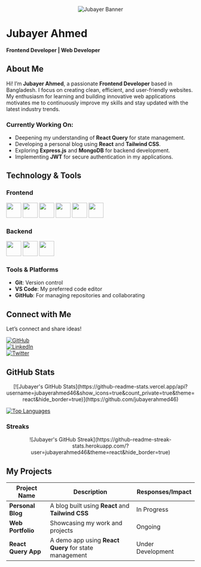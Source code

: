 <p align="center">
  <img src="https://i.ibb.co.com/bgnh4BY7/Hello-I-m-Jubayer-4.png" alt="Jubayer Banner"/>
</p>

# Jubayer Ahmed  
**Frontend Developer | Web Developer**  

## About Me  
Hi! I’m **Jubayer Ahmed**, a passionate **Frontend Developer** based in Bangladesh. I focus on creating clean, efficient, and user-friendly websites. My enthusiasm for learning and building innovative web applications motivates me to continuously improve my skills and stay updated with the latest industry trends.  

### Currently Working On:  
- Deepening my understanding of **React Query** for state management.
- Developing a personal blog using **React** and **Tailwind CSS**.
- Exploring **Express.js** and **MongoDB** for backend development.
- Implementing **JWT** for secure authentication in my applications.

## Technology & Tools  

### Frontend  
<p>
  <img src="https://github.com/mir-hussain/mir-hussain/blob/main/images/icons/HTML.png" width="40"/>
  <img src="https://github.com/mir-hussain/mir-hussain/blob/main/images/icons/css.png" width="40"/>
  <img src="https://github.com/mir-hussain/mir-hussain/blob/main/images/icons/JavaScript.png" width="40"/>
  <img src="https://github.com/mir-hussain/mir-hussain/blob/main/images/icons/react.png" width="40"/>
  <img src="https://github.com/mir-hussain/mir-hussain/blob/main/images/icons/tailwind.png" width="40"/>
  <img src="https://github.com/mir-hussain/mir-hussain/blob/main/images/icons/firebase.png" width="40"/>
</p>

### Backend  
<p>
  <img src="https://github.com/mir-hussain/mir-hussain/blob/main/images/icons/node.png" width="40"/>
  <img src="https://github.com/mir-hussain/mir-hussain/blob/main/images/icons/express.png" width="40"/>
  <img src="https://github.com/mir-hussain/mir-hussain/blob/main/images/icons/mongo.png" width="40"/>
</p>

### Tools & Platforms  
- **Git**: Version control  
- **VS Code**: My preferred code editor  
- **GitHub**: For managing repositories and collaborating  

## Connect with Me  
Let’s connect and share ideas!  

[![GitHub](https://img.shields.io/badge/GitHub-20232A?logo=github&logoColor=white)](https://github.com/jubayerahmed46)  
[![LinkedIn](https://img.shields.io/badge/LinkedIn-0A66C2?logo=linkedin&logoColor=white)](https://www.linkedin.com/in/jubayer-ahmed-774449332/)  
[![Twitter](https://img.shields.io/badge/Twitter-1DA1F2?logo=twitter&logoColor=white)](https://twitter.com/jubayer_ahmed)  

## GitHub Stats  
<p align="center">
  [![Jubayer's GitHub Stats](https://github-readme-stats.vercel.app/api?username=jubayerahmed46&show_icons=true&count_private=true&theme=react&hide_border=true)](https://github.com/jubayerahmed46)
  
  [![Top Languages](https://github-readme-stats.vercel.app/api/top-langs/?username=jubayerahmed46&langs_count=6&theme=react&hide_border=true)](https://github.com/jubayerahmed46)
</p>

### Streaks  
<p align="center">
  ![Jubayer's GitHub Streak](https://github-readme-streak-stats.herokuapp.com/?user=jubayerahmed46&theme=react&hide_border=true)
</p>

## My Projects

| Project Name      | Description                                          | Responses/Impact  |
|-------------------|------------------------------------------------------|------------------|
| **Personal Blog**  | A blog built using **React** and **Tailwind CSS**    | In Progress      |
| **Web Portfolio**  | Showcasing my work and projects                      | Ongoing          |
| **React Query App**| A demo app using **React Query** for state management | Under Development|
